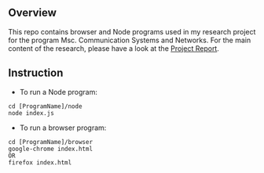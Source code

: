 ## Overview

This repo contains browser and Node programs used in my research project for the program Msc. Communication Systems and Networks. For the main content of the research, please have a look at the [Project Report](https://drive.google.com/file/d/10GP5M7pS8DR3apNNJgFSb8cGJrN5ahW9).

## Instruction

- To run a Node program:
```
cd [ProgramName]/node
node index.js
```

- To run a browser program:
```
cd [ProgramName]/browser
google-chrome index.html
OR
firefox index.html
```
